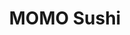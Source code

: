---
layout: place
title: "MOMO Sushi"
permalink: /minnesota/minneapolis/momo-sushi.html
stateAbbr: MN
stateName: Minnesota
cityName: Minneapolis
seo:
  name: "MOMO Sushi"
  type: Restaurant
  links: https://www.momosushimn.com/
description: "MOMO Sushi serves delicious sushi in Minneapolis, Minnesota. Try fresh Japanese dishes for a great dining experience. "
place_id: ChIJMwMprTgts1IRfqqgfasVNqI
photos:
  - name: >-
      places/ChIJMwMprTgts1IRfqqgfasVNqI/photos/AeeoHcIiv440nynykezfW5z-ONlCMP03Mk_15Uszrq3frV_ofb_HDzHmi-Kh2TgjZCEdHZdPv1gVa_M8Kb67_lvQQ03Lhdt-1HbSW-hWRFOs2AaQcKyzw4tCE7wn35SAs6PgsSZaEtH_E7lpB92krjBk9LWRByw_SF-yXRBsXvAFuZ0cQB-5zEIVhWcJuFggUdtr1e3HWjAzI2_-Wj3mE3hR-3C4Fqynzjlwlsx8fm6WqnNLRXKwNPRBRZ48PQ_VeIEb-j-vD9D9BE-Z_WjZEGo2jQ7QmnodzjQ8CWmb_E9rHwtsI1VjnOn0hdB0b7K7TOqIvsAqbqZowqEC3pr2ZS4TvtpTHFNHbvVUd2CsoF8BDkdKcv89K0453XpuCj_WIICOEOINtINWB9fZPuIHpMSXkhv3RAX7_jfmQY3zt2h6K18
    widthPx: 4800
    heightPx: 2698
    authorAttributions:
      - displayName: Arun Singh
        uri: https://maps.google.com/maps/contrib/115113614397908853484
        photoUri: >-
          https://lh3.googleusercontent.com/a-/ALV-UjWmikZPBYjpekHYTtLi8yoV7lmA_5f1C456pqTHIGSBk0nzCBOs=s100-p-k-no-mo
    flagContentUri: >-
      https://www.google.com/local/imagery/report/?cb_client=maps_api_places.places_api&image_key=!1e10!2sCIHM0ogKEICAgIDk7rCgZQ&hl=en-US
    googleMapsUri: >-
      https://www.google.com/maps/place//data=!3m4!1e2!3m2!1sCIHM0ogKEICAgIDk7rCgZQ!2e10!4m2!3m1!1s0x52b32d38ad290333:0xa23615ab7da0aa7e
  - name: >-
      places/ChIJMwMprTgts1IRfqqgfasVNqI/photos/AeeoHcLtFyRjSeg5jOkkcmf-HR3G0LqQkYPX6efGGPO1l8-a60hgRp2PwX9Zd2OV1bSh3pzijkMwWRxKXUyQILeyaAwmAZ_saZosi3Eb-vgVFFnhmXfK8K6nv_grTWYwnOFAqqHT58gqhIH59xcnOr-YmSqDPJJ3uZrIUyc3JSn5L96rm65JFkWmfYeQFNeEorx9hCysuk0eNag1LPTf8oR0f3a5S0qTDjXiB0baZncx-EEpOB57U2Ea-XCURwhJzkdIQ5Fyi6EVwaocYPC0tTr2aSqP75_pq-fZV2s8326vPr3qJg
    widthPx: 4032
    heightPx: 3024
    authorAttributions:
      - displayName: MOMO Sushi
        uri: https://maps.google.com/maps/contrib/109714855931129580112
        photoUri: >-
          https://lh3.googleusercontent.com/a-/ALV-UjUDtX5V7vCCu4Qfr24BM0sgN-bh-wzxYipEvZx6CvSpYVnUr9I=s100-p-k-no-mo
    flagContentUri: >-
      https://www.google.com/local/imagery/report/?cb_client=maps_api_places.places_api&image_key=!1e10!2sAF1QipMSojpDx3jz0X6Vzl79G25fhTVy_TE1h497bV9h&hl=en-US
    googleMapsUri: >-
      https://www.google.com/maps/place//data=!3m4!1e2!3m2!1sAF1QipMSojpDx3jz0X6Vzl79G25fhTVy_TE1h497bV9h!2e10!4m2!3m1!1s0x52b32d38ad290333:0xa23615ab7da0aa7e
  - name: >-
      places/ChIJMwMprTgts1IRfqqgfasVNqI/photos/AeeoHcIymkRJGvgOMHyjoliEhfrN8hVfyrysSpFbCimaX6Smwjuo_Vd-pkfFK0_5qhPy7cszNtF7U7OsyMzPfaOGpzhAckc86LjEd4v_mY2l2rx-1S8FV-l4ljKUe-lz6QwrhTBsKiZ4ZZ36aa1UYInuq8CwCGLdbuQRwzfuiQM7bIxIkjKwP9Dr5tkR1ttZTYE-xK2oG4qg_aUMSPZrKy5Umnspbw_kIfkBCHnI1ZKYh1NPdYvCSuTAlaOa0B3k6BQs7JDDszHggv0gvAwRb9AM2jRHuei4V5kjaG5YT4VxSczm4XY8_IIXcPkajjsxkwULAtr5dHaxczWTMiGAPBPlj2Be3dia9icQSoCMsKPMFbcY8V7ZdQyzd8U67sCtczcsThb1py6VALnv4IwsKp4D_beaFCBavHswMqrkiO-EcDsdyA
    widthPx: 2487
    heightPx: 1913
    authorAttributions:
      - displayName: Patty F.
        uri: https://maps.google.com/maps/contrib/105512752243534180909
        photoUri: >-
          https://lh3.googleusercontent.com/a-/ALV-UjWI-joPS-H0-nCuk0uRM_PE3ppXu3Q3dtL6_47M0kI4OOnzhImvZw=s100-p-k-no-mo
    flagContentUri: >-
      https://www.google.com/local/imagery/report/?cb_client=maps_api_places.places_api&image_key=!1e10!2sCIHM0ogKEICAgMCw2NWmXw&hl=en-US
    googleMapsUri: >-
      https://www.google.com/maps/place//data=!3m4!1e2!3m2!1sCIHM0ogKEICAgMCw2NWmXw!2e10!4m2!3m1!1s0x52b32d38ad290333:0xa23615ab7da0aa7e
  - name: >-
      places/ChIJMwMprTgts1IRfqqgfasVNqI/photos/AeeoHcIBJ4dexifQsi0suT96x8NCmZKmzhK5xnF4xXDeS4PB4uRyi6sp7_KP1ZwFDWYl1lmv6oluAsV6vmdSKdutbw8FNHi30ABcZknPbR6_dCAPeMXivZmMUEQH67Iecd_3MPVh9LaHcL7gHWHDzJqjfdM7KQDd8L-M9X8-dbkVFFNKhmT_OOq6jKMnIQ9w3kiq54zKmY3xiPpG88y6qMDybgXC6ZEw4_9PVqmIrNeZ_Rk6b5xBVWLLi2U5-NLIULKFv0tf2d751JtTjD2IS5LakB3Bo3XF0B2gfAxaFHDJm3QqsyJFrSAGcKxxqQXdf5_84E_h_VfBpHQUWm0lKsZ91w3rjrc71MJ5JpAGL-b0OazY1XrynQk53C_6gltrt4vYCuh32PazDdbIBRaRASJE46cbqoqWbKAMkbXwwmcO75dO2I_k
    widthPx: 4032
    heightPx: 3024
    authorAttributions:
      - displayName: Anastasia Phenix
        uri: https://maps.google.com/maps/contrib/108303629043886999462
        photoUri: >-
          https://lh3.googleusercontent.com/a/ACg8ocL5SoMW29h-foHrQtpYfCBWcOQCxBWMvoUPP9Jel-0x97qT7FPL=s100-p-k-no-mo
    flagContentUri: >-
      https://www.google.com/local/imagery/report/?cb_client=maps_api_places.places_api&image_key=!1e10!2sCIHM0ogKEICAgICd6Inb5wE&hl=en-US
    googleMapsUri: >-
      https://www.google.com/maps/place//data=!3m4!1e2!3m2!1sCIHM0ogKEICAgICd6Inb5wE!2e10!4m2!3m1!1s0x52b32d38ad290333:0xa23615ab7da0aa7e
  - name: >-
      places/ChIJMwMprTgts1IRfqqgfasVNqI/photos/AeeoHcKgITaJbTFu4NbTqoUtxtCnnzkuAnl-ZyVpKSEEhTiB87JqjiHE4PUYD6pmkkIgz28NukmW7msK25RM0rWgifbCcjRsg1IiipxOFr-uYA0ZiQ5Is_dbPdiQSxO8fVCBeFQ5syXQ3zMoRKILXBPzD4XAL_9O1vsFzT-MuXGEqT7LPHzLVAf-V5j75O9wslw4tHxm0_IXRvoxPxPXLTOOYST-L53HBOqOPpnc93XI6AtFk2-Npfr1bULeeMcaKgUiqgNj65DKqRoVq1Wzd3E85tbD04jZms5oTyxE86wirkRXqib3lJPiD4fXbWVkGuJ8TXT8mu9mXCrtzFDICjRGAVwj2Xbds3FSH1sS3QMQnmF77nU7G6qCpzZo8MKgX5oLqhCr5HwShh-lTG7io8hJMq3VEZvbhKd4cWvEKhcN80ms0A
    widthPx: 4000
    heightPx: 2252
    authorAttributions:
      - displayName: Darien Berghoff
        uri: https://maps.google.com/maps/contrib/117635253256232425973
        photoUri: >-
          https://lh3.googleusercontent.com/a-/ALV-UjUt2RJiU25BdCRaLcAItplMS5conSvry2g2LeAkIZRtEwifch6j=s100-p-k-no-mo
    flagContentUri: >-
      https://www.google.com/local/imagery/report/?cb_client=maps_api_places.places_api&image_key=!1e10!2sCIHM0ogKEICAgICr6pquRQ&hl=en-US
    googleMapsUri: >-
      https://www.google.com/maps/place//data=!3m4!1e2!3m2!1sCIHM0ogKEICAgICr6pquRQ!2e10!4m2!3m1!1s0x52b32d38ad290333:0xa23615ab7da0aa7e
  - name: >-
      places/ChIJMwMprTgts1IRfqqgfasVNqI/photos/AeeoHcJ3xwpup_h3graHorXt4YQW9fAp_sSpwUwt1HsCMbCuvxs81HEz8DIe1u98HJMlQQGWh5drcOag-p9UOP30jSb3soqPUjMooYDkLyl30Q7swWfEJ1LJXA9nXxM6wi0mSBAuhahfLWuB2XPB1RJVcIlV3W9qSHsGdzcZW05BD_OQf5PUtROaz5-wS4qedV84DTBUx7dU8hMs6-AdyL9aKuw4vLfQV_1jhj4_vTev1zsHqbV_0H9kacS6Oil9h2DpHd7XLuPn29p8zCTRzxvBvWlCsuez3uY6Mc3___3VG1BcXjOVJYWvJWojfhC6ag5m-HtaHejFn7v2Ys1BG-43_tjV4aAlGEeyxNHB5IF5j6CelJNOIXmGIJsSRrU857dI_Rz4UcSikHEa6TI4_XAiNbGhG0sW5uJC6zndILGIrD8
    widthPx: 4032
    heightPx: 3024
    authorAttributions:
      - displayName: Kellen Stokes
        uri: https://maps.google.com/maps/contrib/107604762969697987821
        photoUri: >-
          https://lh3.googleusercontent.com/a/ACg8ocJ_Xx3Z2F5OFZP9HDH92058qw8taZwne2vpqQcVRqTOpFMGQA=s100-p-k-no-mo
    flagContentUri: >-
      https://www.google.com/local/imagery/report/?cb_client=maps_api_places.places_api&image_key=!1e10!2sCIHM0ogKEICAgICXjOb8SQ&hl=en-US
    googleMapsUri: >-
      https://www.google.com/maps/place//data=!3m4!1e2!3m2!1sCIHM0ogKEICAgICXjOb8SQ!2e10!4m2!3m1!1s0x52b32d38ad290333:0xa23615ab7da0aa7e
  - name: >-
      places/ChIJMwMprTgts1IRfqqgfasVNqI/photos/AeeoHcLPS5mY1fzlS51IEecDUb8jaWBiQ0SV1JR3lzXkj8cfZkUKqR62hroEkApY_KMuKm5pLElofaPSRNsRK2-nk-As62WPfSWjz0O_tkm9WakCvwTY1WLxi0InpomXIgJiM1e-o0QWEAGkGZVmO5Of5efrxBJq_8Oa6aH8ViJ_DSHPM57z8C_vZN6S3oAXUqZk4JWlGwvnFLnC8SFjS1gQeB-QTrdIqJw-QaCzoLh3ThKAXvq70kunly0bPgvrPOXo2HGE1DslvdLQQ-NlUU41dPHI_jHvybhtEtqAIMODzVNKcv8qYsBaP1h0VH2Jvr-5OsKVV2LU_twUVzGGNjXAjojFCrqW__Fdzs-B5k-wvBt33x6OD189yhAdwOLUAFMQ6dbS-IarzxBqmpaIVhwbEC935czje-WKlfImgd6JoSKVQA
    widthPx: 2694
    heightPx: 2182
    authorAttributions:
      - displayName: Patty F.
        uri: https://maps.google.com/maps/contrib/105512752243534180909
        photoUri: >-
          https://lh3.googleusercontent.com/a-/ALV-UjWI-joPS-H0-nCuk0uRM_PE3ppXu3Q3dtL6_47M0kI4OOnzhImvZw=s100-p-k-no-mo
    flagContentUri: >-
      https://www.google.com/local/imagery/report/?cb_client=maps_api_places.places_api&image_key=!1e10!2sCIHM0ogKEICAgMCw2NWmHw&hl=en-US
    googleMapsUri: >-
      https://www.google.com/maps/place//data=!3m4!1e2!3m2!1sCIHM0ogKEICAgMCw2NWmHw!2e10!4m2!3m1!1s0x52b32d38ad290333:0xa23615ab7da0aa7e
  - name: >-
      places/ChIJMwMprTgts1IRfqqgfasVNqI/photos/AeeoHcKqPIPqnLvApMZWxGVRD86XkrkM5UgA3a5kZmOkaFArESlZGKvfUBm2nzlBSk6kE_-Y6E0EupRtkOIrc7N7dzt64h8voJShUhkDerrW0XX_l4PdR6Vq7W90Wq7bpl0RniusETlY4qd3Ff52vz23ZBnEolpFy7t4MDg5-jhHobtZMXj_jhQw_ULF80OEor6-Ke8CWPsMGn8Zkk8vtuMZqgTMXhALAoJ0iKPJsFp4COoJzs-tCaUr8lgPKsc4jlHY9tJL9kyLmOSSdEUtL_S7VWH5hMPGG1cyOIS0miDEwlOjiS4-jNidBUYrZ80Bu6eQxZ0H3iDQKqO5eu_qUIETeJkinDDopfUVRo9Yu3uHCbwvlk-GX5EjvsvSGJXMXYi52ypEZSOGfYC7vCk99jCRDvjWIYRsmCe18LojTIgc-0-vJmbO
    widthPx: 3600
    heightPx: 4800
    authorAttributions:
      - displayName: M Yu
        uri: https://maps.google.com/maps/contrib/107391541691894713850
        photoUri: >-
          https://lh3.googleusercontent.com/a/ACg8ocJOIoluTY3Sz-mnRSD1hExz-B0tzFb_u2StpyecLVuxulGfKsM=s100-p-k-no-mo
    flagContentUri: >-
      https://www.google.com/local/imagery/report/?cb_client=maps_api_places.places_api&image_key=!1e10!2sCIHM0ogKEICAgIC7_MLG0wE&hl=en-US
    googleMapsUri: >-
      https://www.google.com/maps/place//data=!3m4!1e2!3m2!1sCIHM0ogKEICAgIC7_MLG0wE!2e10!4m2!3m1!1s0x52b32d38ad290333:0xa23615ab7da0aa7e
  - name: >-
      places/ChIJMwMprTgts1IRfqqgfasVNqI/photos/AeeoHcJqNP4dr2RJgurzbHpzBI4jLZU04Tg1ryQp8Ndkhjs-wE2bwIThOEL-t1MriJfUEm0K1S1a6sFUC5yjy6zroVp7XwfKKqZ_aPywwolRIRy1DYUoHys6VGav-frsprQKOLjaJs7kVZI-8sVWAgJittxDpyYHC7j97H7C-86ACUbp3ydyMiaGV_UpqHZ4ysZj1Mxc6WCfNfA-3Z1L29YOjj_oQsPGj5AdDaLB5SSV5MZ5KmO0wN9t9nkAsaHdPiJ_ca1qcrj_Rr9n7qO1uvNUMcD9T6r3zrT3KfwS38hMIv1NTO-yhpQFBMjZK_GzoFX21w_Ke2Dz-xLL-YqZq9NSk-HYUamKdDvOw2oph7eXJSwZjc1Zf0RevVa-MoxahbCQzhLWmSrUT-NgQOJQSNhALaMR_0cVGP_VaJNeZVelBj-HgQY
    widthPx: 4032
    heightPx: 3024
    authorAttributions:
      - displayName: Soraya Omar
        uri: https://maps.google.com/maps/contrib/117551838827509149218
        photoUri: >-
          https://lh3.googleusercontent.com/a-/ALV-UjWPmwhU-nuZAhdABbzRHaBucaz5GFnOQERV7w5GosD4IZT340kRwg=s100-p-k-no-mo
    flagContentUri: >-
      https://www.google.com/local/imagery/report/?cb_client=maps_api_places.places_api&image_key=!1e10!2sCIHM0ogKEICAgICj7vSLsAE&hl=en-US
    googleMapsUri: >-
      https://www.google.com/maps/place//data=!3m4!1e2!3m2!1sCIHM0ogKEICAgICj7vSLsAE!2e10!4m2!3m1!1s0x52b32d38ad290333:0xa23615ab7da0aa7e
  - name: >-
      places/ChIJMwMprTgts1IRfqqgfasVNqI/photos/AeeoHcLkftcWHgol71DKuytx9iZXxkPnyrv2T_XVaXI-K3VSZplRu20MHEEnyNFAhODOnIiWdqiSIqHnUYVchIGrtYqSqqibQEjdccUhRbhYSpB8cz7d3SjzX9Lwp8n3ZKZy7JghFl8oHANsvf4hoQo59e-bFUwzzwIjV8sKCO1dTQnwBtEJ1HX8kzBOpgPyE5xDkrVh1EA1g7wRHjkyQn-gNi0wc-EPaDtDu9zUl0o4nLJ-SiXNhTIftqKqtakR8NTHixmgAIMXl9xNexz6V1DAhcwptRvJIuctGzyxqY8yiJbqb80H5gSGUrDPoNTzpTuZkpuoLmwjXciYQFPoRWoMLx40xBfTsZZtjDiO4yaw6MOwdQZ1N2GxJBzGm2nbqnwQIQjR7wlG4QDn1Yu9HF4hH115Wz2k4yHdye6NVGIgJguzN8Aqx2vm1Eiwxwg71qhk
    widthPx: 4000
    heightPx: 3000
    authorAttributions:
      - displayName: Chris Gapinski
        uri: https://maps.google.com/maps/contrib/115333069711148875501
        photoUri: >-
          https://lh3.googleusercontent.com/a-/ALV-UjXj8QOfowKmhbdSqlhIFQyEwHmPNUE6voitnSDWNpO27TsLLIp0Cw=s100-p-k-no-mo
    flagContentUri: >-
      https://www.google.com/local/imagery/report/?cb_client=maps_api_places.places_api&image_key=!1e10!2sCIABIhAGbzzgWS23EmfMRmMABTIQ&hl=en-US
    googleMapsUri: >-
      https://www.google.com/maps/place//data=!3m4!1e2!3m2!1sCIABIhAGbzzgWS23EmfMRmMABTIQ!2e10!4m2!3m1!1s0x52b32d38ad290333:0xa23615ab7da0aa7e
address: 1839 Central Ave NE, Minneapolis, MN 55418, USA
street: 1839 Central Ave NE
city: Minneapolis
state: MN
zip: '55418'
country: USA
neighborhood: Windom Park
latitude: '45.007347'
longitude: '-93.246921'
accessibility_options:
  wheelchairAccessibleParking: true
  wheelchairAccessibleEntrance: true
  wheelchairAccessibleRestroom: true
  wheelchairAccessibleSeating: true
business_status: OPERATIONAL
name: MOMO Sushi
google_maps_links:
  directionsUri: >-
    https://www.google.com/maps/dir//''/data=!4m7!4m6!1m1!4e2!1m2!1m1!1s0x52b32d38ad290333:0xa23615ab7da0aa7e!3e0
  placeUri: https://maps.google.com/?cid=11688553709177973374
  writeAReviewUri: >-
    https://www.google.com/maps/place//data=!4m3!3m2!1s0x52b32d38ad290333:0xa23615ab7da0aa7e!12e1
  reviewsUri: >-
    https://www.google.com/maps/place//data=!4m4!3m3!1s0x52b32d38ad290333:0xa23615ab7da0aa7e!9m1!1b1
  photosUri: >-
    https://www.google.com/maps/place//data=!4m3!3m2!1s0x52b32d38ad290333:0xa23615ab7da0aa7e!10e5
primary_type: Sushi Restaurant
opening_hours:
  regular: null
  current: null
secondary_opening_hours:
  regular:
    weekdayDescriptions: null
    type: null
  current:
    weekdayDescriptions: null
    type: null
phone: (612) 789-9190
price_level: PRICE_LEVEL_MODERATE
price_range: $20 &ndash; $30
rating: '4.7'
rating_count: 1665
website: https://www.momosushimn.com/
reviews: null
parking_options: null
payment_options: null
allow_dogs: null
curbside_pickup: null
delivery: null
dine_in: null
good_for_children: null
good_for_groups: null
good_for_sports: null
live_music: null
menu_for_children: null
outdoor_seating: null
reservable: null
restroom: null
serves_beer: null
serves_breakfast: null
serves_brunch: null
serves_cocktails: null
serves_coffee: null
serves_dinner: null
serves_dessert: null
serves_lunch: null
serves_vegetarian_food: null
serves_wine: null
takeout: null
summary: null

---